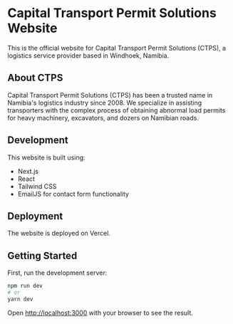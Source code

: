 # Capital Transport Permit Solutions Website

This is the official website for Capital Transport Permit Solutions (CTPS), a logistics service provider based in Windhoek, Namibia.

## About CTPS

Capital Transport Permit Solutions (CTPS) has been a trusted name in Namibia's logistics industry since 2008. We specialize in assisting transporters with the complex process of obtaining abnormal load permits for heavy machinery, excavators, and dozers on Namibian roads.

## Development

This website is built using:

- Next.js
- React
- Tailwind CSS
- EmailJS for contact form functionality

## Deployment

The website is deployed on Vercel.

## Getting Started

First, run the development server:

```bash
npm run dev
# or
yarn dev
```

Open [http://localhost:3000](http://localhost:3000) with your browser to see the result.
